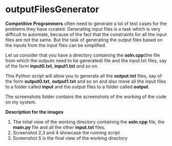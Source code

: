 # outputFilesGenerator
<strong>Competitive Programmers</strong> often need to generate a lot of test cases for the problems they have curated. Generating input files is a task which is very difficult to automate, because of the fact that the constraints for all the input files are not the same. But the task of generating the output files based on the inputs from the input files can be simplified. 

Let us consider that you have a directory containing the <b>soln.cpp</b>(the file from which the outputs need to be generated) file and the input.txt files, say of the form <strong>input0.txt</strong>, <strong>input1.txt</strong> and so on. 

This Python script will allow you to generate all the <b>output.txt</b> files, say of the form <strong>output0.txt</strong>, <strong>output1.txt</strong> and so on and also move all the input files to a folder called <strong>input</strong> and the output files to a folder called <strong>output</strong>.


The screenshots folder contains the screenshots of the working of the code on my system.

<b>Description for the images</b><br>
1. The inital view of the working directory containing the <b>soln.cpp</b> file, the <b>main.py</b> file and all the other <b>input.txt</b> files.<br>
2. Screenshot 2,3 and 4 showcase the running script<br>
3. Screenshot 5 is the final view of the working directory<br>
